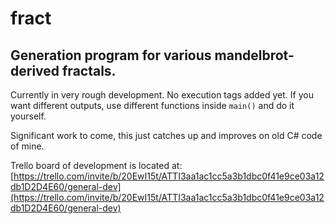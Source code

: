 # fract
Generation program for various mandelbrot-derived fractals.
---
Currently in very rough development. No execution tags added yet. If you want different outputs, use different functions inside `main()` and do it yourself.

Significant work to come, this just catches up and improves on old C# code of mine.

Trello board of development is located at:
[https://trello.com/invite/b/20EwI15t/ATTI3aa1ac1cc5a3b1dbc0f41e9ce03a12db1D2D4E60/general-dev](https://trello.com/invite/b/20EwI15t/ATTI3aa1ac1cc5a3b1dbc0f41e9ce03a12db1D2D4E60/general-dev)
